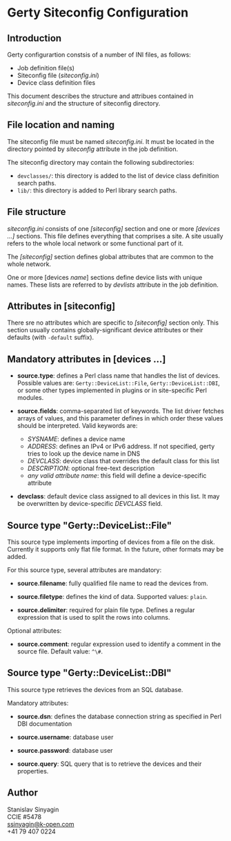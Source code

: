 Gerty Siteconfig Configuration
==============================


Introduction
------------

Gerty configurartion constsis of a number of INI files, as follows:

* Job definition file(s)
* Siteconfig file (*siteconfig.ini*)
* Device class definition files

This document describes the structure and attribues contained in
*siteconfig.ini* and the structure of siteconfig directory.



File location and naming
------------------------

The siteconfig file must be named *siteconfig.ini*. It must be located in the 
directory pointed by *siteconfig* attribute in the job definition.

The siteconfig directory may contain the following subdirectories:

*   `devclasses/`: this directory is added to the list of device class 
  definition search paths.
*   `lib/`: this directory is added to Perl library search paths.



File structure
--------------

*siteconfig.ini* consists of one *[siteconfig]* section and one or more 
*[devices ...]* sections. This file defines everything that comprises a site.
A site usually refers to the whole local network or some functional part of it.

The *[siteconfig]* section defines global attributes that are common to the 
whole network.

One or more [devices *name*] sections define device lists with unique names.
These lists are referred to by *devlists* attribute in the job definition.



Attributes in [siteconfig]
------------------------------------

There sre no attributes which are specific to *[siteconfig]* section only.
This section usually contains globally-significant device attributes or their 
defaults (with `-default` suffix).



Mandatory attributes in [devices ...]
-------------------------------------

* __source.type__: defines a Perl class name that handles the list of devices.
  Possible values are: `Gerty::DeviceList::File`, `Gerty::DeviceList::DBI`, or 
  some other types implemented in plugins or in site-specific Perl modules.
  
* __source.fields__: comma-separated list of keywords. The list driver 
  fetches arrays of values, and this parameter defines in which order these 
  values should be interpreted. Valid keywords are: 
  + *SYSNAME*: defines a device name
  + *ADDRESS*: defines an IPv4 or IPv6 address. If not specified, gerty tries 
    to look up the device name in DNS
  + *DEVCLASS*: device class that overrides the default class for this list
  + *DESCRIPTION*: optional free-text description
  + *any valid attribute name*: this field will define a device-specific
    attribute

* __devclass__: default device class assigned to all devices in this list. 
  It may be overwritten by device-specific *DEVCLASS* field.
  


Source type "Gerty::DeviceList::File"
-------------------------------------

This source type implements importing of devices from a file on the disk.
Currently it supports only flat file format. In the future, other formats may 
be added.

For this source type, several attributes are mandatory:

* __source.filename__: fully qualified file name to read the devices from.

* __source.filetype__: defines the kind of data. Supported values: `plain`.

* __source.delimiter__: required for plain file type. Defines a regular 
  expression that is used to split the rows into columns.

Optional attributes:

* __source.comment__: regular expression used to identify a comment in the 
  source file. Default value: `^\#`.



Source type "Gerty::DeviceList::DBI"
-------------------------------------

This source type retrieves the devices from an SQL database.

Mandatory attributes:

* __source.dsn__: defines the database connection string as specified in
Perl DBI documentation

* __source.username__: database user

* __source.password__: database user

* __source.query__: SQL query that is to retrieve the devices and their
properties.




  
  



Author
------

Stanislav Sinyagin  
CCIE #5478  
ssinyagin@k-open.com  
+41 79 407 0224  



